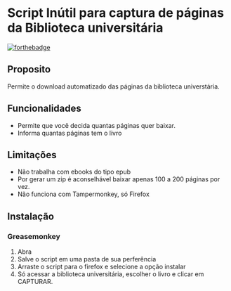 # Script Inútil para captura de páginas da Biblioteca universitária #

[![forthebadge](http://forthebadge.com/images/badges/fuck-it-ship-it.svg)](http://forthebadge.com)

## Proposito ##

Permite o download automatizado das páginas da biblioteca universtária.

## Funcionalidades ##

- Permite que você decida quantas páginas quer baixar.
- Informa quantas páginas tem  o livro

## Limitações ##

- Não trabalha com ebooks do tipo epub
- Por gerar um zip é aconselhável baixar apenas 100 a 200 páginas por vez.
- Não funciona com Tampermonkey, só Firefox

## Instalação ##

### Greasemonkey ###
1. Abra <url>
2. Salve o script em uma pasta de sua perferência
3. Arraste o script para o firefox e selecione a opção instalar 
4. Só acessar a biblioteca universitária, escolher o livro e clicar em CAPTURAR.

